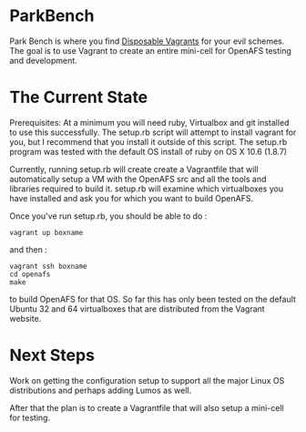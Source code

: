 ParkBench
=========

Park Bench is where you find [Disposable Vagrants](http://tvtropes.org/pmwiki/pmwiki.php/Quotes/DisposableVagrant) for your evil schemes. The goal is to use Vagrant to create an entire mini-cell for OpenAFS testing and development.

The Current State
=========

Prerequisites: At a minimum you will need ruby, Virtualbox and git installed to use this successfully. The setup.rb script will attempt to install vagrant for you, but I recommend that you install it outside of this script. The setup.rb program was tested with the
default OS install of ruby on OS X 10.6 (1.8.7)

Currently, running setup.rb will create create a Vagrantfile that will automatically setup a VM with the
OpenAFS src and all the tools and libraries required to build it. setup.rb will examine which virtualboxes
you have installed and ask you for which you want to build OpenAFS. 

Once you've run setup.rb, you should be able to do :

	vagrant up boxname

and then :

	vagrant ssh boxname
	cd openafs 
	make 

to build OpenAFS for that OS. So far this has only been tested on the default Ubuntu 32 and 64
virtualboxes that are distributed from the Vagrant website. 

Next Steps
=========

Work on getting the configuration setup to support all the major Linux OS distributions and
perhaps adding Lumos as well. 

After that the plan is to create a Vagrantfile that will also setup a mini-cell for testing. 